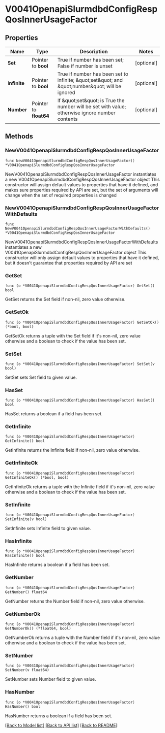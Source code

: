 # V0041OpenapiSlurmdbdConfigRespQosInnerUsageFactor

## Properties

Name | Type | Description | Notes
------------ | ------------- | ------------- | -------------
**Set** | Pointer to **bool** | True if number has been set; False if number is unset | [optional] 
**Infinite** | Pointer to **bool** | True if number has been set to infinite; \&quot;set\&quot; and \&quot;number\&quot; will be ignored | [optional] 
**Number** | Pointer to **float64** | If \&quot;set\&quot; is True the number will be set with value; otherwise ignore number contents | [optional] 

## Methods

### NewV0041OpenapiSlurmdbdConfigRespQosInnerUsageFactor

`func NewV0041OpenapiSlurmdbdConfigRespQosInnerUsageFactor() *V0041OpenapiSlurmdbdConfigRespQosInnerUsageFactor`

NewV0041OpenapiSlurmdbdConfigRespQosInnerUsageFactor instantiates a new V0041OpenapiSlurmdbdConfigRespQosInnerUsageFactor object
This constructor will assign default values to properties that have it defined,
and makes sure properties required by API are set, but the set of arguments
will change when the set of required properties is changed

### NewV0041OpenapiSlurmdbdConfigRespQosInnerUsageFactorWithDefaults

`func NewV0041OpenapiSlurmdbdConfigRespQosInnerUsageFactorWithDefaults() *V0041OpenapiSlurmdbdConfigRespQosInnerUsageFactor`

NewV0041OpenapiSlurmdbdConfigRespQosInnerUsageFactorWithDefaults instantiates a new V0041OpenapiSlurmdbdConfigRespQosInnerUsageFactor object
This constructor will only assign default values to properties that have it defined,
but it doesn't guarantee that properties required by API are set

### GetSet

`func (o *V0041OpenapiSlurmdbdConfigRespQosInnerUsageFactor) GetSet() bool`

GetSet returns the Set field if non-nil, zero value otherwise.

### GetSetOk

`func (o *V0041OpenapiSlurmdbdConfigRespQosInnerUsageFactor) GetSetOk() (*bool, bool)`

GetSetOk returns a tuple with the Set field if it's non-nil, zero value otherwise
and a boolean to check if the value has been set.

### SetSet

`func (o *V0041OpenapiSlurmdbdConfigRespQosInnerUsageFactor) SetSet(v bool)`

SetSet sets Set field to given value.

### HasSet

`func (o *V0041OpenapiSlurmdbdConfigRespQosInnerUsageFactor) HasSet() bool`

HasSet returns a boolean if a field has been set.

### GetInfinite

`func (o *V0041OpenapiSlurmdbdConfigRespQosInnerUsageFactor) GetInfinite() bool`

GetInfinite returns the Infinite field if non-nil, zero value otherwise.

### GetInfiniteOk

`func (o *V0041OpenapiSlurmdbdConfigRespQosInnerUsageFactor) GetInfiniteOk() (*bool, bool)`

GetInfiniteOk returns a tuple with the Infinite field if it's non-nil, zero value otherwise
and a boolean to check if the value has been set.

### SetInfinite

`func (o *V0041OpenapiSlurmdbdConfigRespQosInnerUsageFactor) SetInfinite(v bool)`

SetInfinite sets Infinite field to given value.

### HasInfinite

`func (o *V0041OpenapiSlurmdbdConfigRespQosInnerUsageFactor) HasInfinite() bool`

HasInfinite returns a boolean if a field has been set.

### GetNumber

`func (o *V0041OpenapiSlurmdbdConfigRespQosInnerUsageFactor) GetNumber() float64`

GetNumber returns the Number field if non-nil, zero value otherwise.

### GetNumberOk

`func (o *V0041OpenapiSlurmdbdConfigRespQosInnerUsageFactor) GetNumberOk() (*float64, bool)`

GetNumberOk returns a tuple with the Number field if it's non-nil, zero value otherwise
and a boolean to check if the value has been set.

### SetNumber

`func (o *V0041OpenapiSlurmdbdConfigRespQosInnerUsageFactor) SetNumber(v float64)`

SetNumber sets Number field to given value.

### HasNumber

`func (o *V0041OpenapiSlurmdbdConfigRespQosInnerUsageFactor) HasNumber() bool`

HasNumber returns a boolean if a field has been set.


[[Back to Model list]](../README.md#documentation-for-models) [[Back to API list]](../README.md#documentation-for-api-endpoints) [[Back to README]](../README.md)


